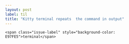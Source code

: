 ```yaml
---
layout: post
label: til
title: "Kitty terminal repeats  the command in output"
---
```


<p>
  
  	<span class="issue-label" style="background-color: E97FE5">terminal</span>
  
</p>

